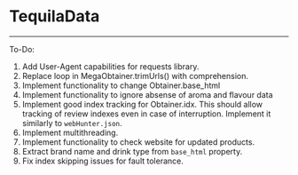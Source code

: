 # TequilaData

---

To-Do:

1. Add User-Agent capabilities for requests library.
2. Replace loop in MegaObtainer.trimUrls() with comprehension.
3. Implement functionality to change Obtainer.base_html
4. Implement functionality to ignore absense of aroma and flavour data
5. Implement good index tracking for Obtainer.idx. This should allow tracking of review indexes even in case of interruption. Implement it similarly to `webHunter.json`.
6. Implement multithreading.
7. Implement functionality to check website for updated products.
8. Extract brand name and drink type from `base_html` property.
9. Fix index skipping issues for fault tolerance.